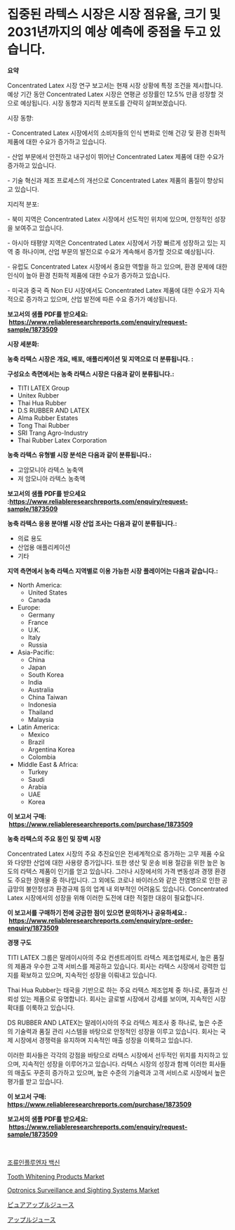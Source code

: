 <p><h1>집중된 라텍스 시장은 시장 점유율, 크기 및 2031년까지의 예상 예측에 중점을 두고 있습니다.</h1></p><p><strong>요약</strong></p>
<p><p>Concentrated Latex 시장 연구 보고서는 현재 시장 상황에 특정 조건을 제시합니다. 예상 기간 동안 Concentrated Latex 시장은 연평균 성장률인 12.5% 만큼 성장할 것으로 예상됩니다. 시장 동향과 지리적 분포도를 간략히 살펴보겠습니다.</p><p>시장 동향:</p><p>- Concentrated Latex 시장에서의 소비자들의 인식 변화로 인해 건강 및 환경 친화적 제품에 대한 수요가 증가하고 있습니다.</p><p>- 산업 부문에서 안전하고 내구성이 뛰어난 Concentrated Latex 제품에 대한 수요가 증가하고 있습니다.</p><p>- 기술 혁신과 제조 프로세스의 개선으로 Concentrated Latex 제품의 품질이 향상되고 있습니다.</p><p>지리적 분포:</p><p>- 북미 지역은 Concentrated Latex 시장에서 선도적인 위치에 있으며, 안정적인 성장을 보여주고 있습니다.</p><p>- 아시아 태평양 지역은 Concentrated Latex 시장에서 가장 빠르게 성장하고 있는 지역 중 하나이며, 산업 부문의 발전으로 수요가 계속해서 증가할 것으로 예상됩니다.</p><p>- 유럽도 Concentrated Latex 시장에서 중요한 역할을 하고 있으며, 환경 문제에 대한 인식이 높아 환경 친화적 제품에 대한 수요가 증가하고 있습니다.</p><p>- 미국과 중국 즉 Non EU 시장에서도 Concentrated Latex 제품에 대한 수요가 지속적으로 증가하고 있으며, 산업 발전에 따른 수요 증가가 예상됩니다.</p></p>
<p><strong>보고서의 샘플 PDF를 받으세요: &nbsp;<a href="https://www.reliableresearchreports.com/enquiry/request-sample/1873509">https://www.reliableresearchreports.com/enquiry/request-sample/1873509</a></strong></p>
<p><strong>시장 세분화:</strong></p>
<p><strong> 농축 라텍스 시장은 개요, 배포, 애플리케이션 및 지역으로 더 분류됩니다. :</strong></p>
<p><strong>구성요소 측면에서는 농축 라텍스 시장은 다음과 같이 분류됩니다.:</strong></p>
<p><ul><li>TITI LATEX Group</li><li>Unitex Rubber</li><li>Thai Hua Rubber</li><li>D.S RUBBER AND LATEX</li><li>Alma Rubber Estates</li><li>Tong Thai Rubber</li><li>SRI Trang Agro-Industry</li><li>Thai Rubber Latex Corporation</li></ul></p>
<p><strong> 농축 라텍스 유형별 시장 분석은 다음과 같이 분류됩니다.:</strong></p>
<p><ul><li>고암모니아 라텍스 농축액</li><li>저 암모니아 라텍스 농축액</li></ul></p>
<p><strong>보고서의 샘플 PDF를 받으세요 :<a href="https://www.reliableresearchreports.com/enquiry/request-sample/1873509">https://www.reliableresearchreports.com/enquiry/request-sample/1873509</a></strong></p>
<p><strong> 농축 라텍스 응용 분야별 시장 산업 조사는 다음과 같이 분류됩니다.:</strong></p>
<p><ul><li>의료 용도</li><li>산업용 애플리케이션</li><li>기타</li></ul></p>
<p><strong>지역 측면에서 농축 라텍스 지역별로 이용 가능한 시장 플레이어는 다음과 같습니다.:</strong></p>
<p><ul>
    <li>
        North America:
        <ul>
            <li>United States</li>
            <li>Canada</li>
        </ul>
    </li>
    <li>
        Europe:
        <ul>
            <li>Germany</li>
            <li>France</li>
            <li>U.K.</li>
            <li>Italy</li>
            <li>Russia</li>
        </ul>
    </li>
    <li>
        Asia-Pacific:
        <ul>
            <li>China</li>
            <li>Japan</li>
            <li>South Korea</li>
            <li>India</li>
            <li>Australia</li>
            <li>China Taiwan</li>
            <li>Indonesia</li>
            <li>Thailand</li>
            <li>Malaysia</li>
        </ul>
    </li>
    <li>
        Latin America:
        <ul>
            <li>Mexico</li>
            <li>Brazil</li>
            <li>Argentina Korea</li>
            <li>Colombia</li>
        </ul>
    </li>
    <li>
        Middle East & Africa:
        <ul>
            <li>Turkey</li>
            <li>Saudi</li>
            <li>Arabia</li>
            <li>UAE</li>
            <li>Korea</li>
        </ul>
    </li>
    </ul></p>
<p><strong>이 보고서 구매: &nbsp;<a href="https://www.reliableresearchreports.com/purchase/1873509">https://www.reliableresearchreports.com/purchase/1873509</a></strong></p>
<p><strong>농축 라텍스의 주요 동인 및 장벽 시장</strong></p>
<p><p>Concentrated Latex 시장의 주요 추진요인은 전세계적으로 증가하는 고무 제품 수요와 다양한 산업에 대한 사용량 증가입니다. 또한 생산 및 운송 비용 절감을 위한 높은 농도의 라텍스 제품이 인기를 얻고 있습니다. 그러나 시장에서의 가격 변동성과 경쟁 환경도 주요한 장애물 중 하나입니다. 그 외에도 코로나 바이러스와 같은 전염병으로 인한 공급망의 불안정성과 환경규제 등의 업계 내 외부적인 어려움도 있습니다. Concentrated Latex 시장에서의 성장을 위해 이러한 도전에 대한 적절한 대응이 필요합니다.</p></p>
<p><strong>이 보고서를 구매하기 전에 궁금한 점이 있으면 문의하거나 공유하세요.: &nbsp;<a href="https://www.reliableresearchreports.com/enquiry/pre-order-enquiry/1873509">https://www.reliableresearchreports.com/enquiry/pre-order-enquiry/1873509</a></strong></p>
<p><strong>경쟁 구도</strong></p>
<p><p>TITI LATEX 그룹은 말레이시아의 주요 컨센트레이트 라텍스 제조업체로서, 높은 품질의 제품과 우수한 고객 서비스를 제공하고 있습니다. 회사는 라텍스 시장에서 강력한 입지를 확보하고 있으며, 지속적인 성장을 이뤄내고 있습니다.</p><p>Thai Hua Rubber는 태국을 기반으로 하는 주요 라텍스 제조업체 중 하나로, 품질과 신뢰성 있는 제품으로 유명합니다. 회사는 글로벌 시장에서 강세를 보이며, 지속적인 시장 확대를 이룩하고 있습니다.</p><p>DS RUBBER AND LATEX는 말레이시아의 주요 라텍스 제조사 중 하나로, 높은 수준의 기술력과 품질 관리 시스템을 바탕으로 안정적인 성장을 이루고 있습니다. 회사는 국제 시장에서 경쟁력을 유지하며 지속적인 매출 성장을 이룩하고 있습니다.</p><p>이러한 회사들은 각각의 강점을 바탕으로 라텍스 시장에서 선두적인 위치를 차지하고 있으며, 지속적인 성장을 이루어가고 있습니다. 라텍스 시장의 성장과 함께 이러한 회사들의 매출도 꾸준히 증가하고 있으며, 높은 수준의 기술력과 고객 서비스로 시장에서 높은 평가를 받고 있습니다.</p></p>
<p><strong>이 보고서 구매: &nbsp; <a href="https://www.reliableresearchreports.com/purchase/1873509">https://www.reliableresearchreports.com/purchase/1873509</a></strong></p>
<p><strong>보고서의 샘플 PDF를 받으세요: &nbsp;<a href="https://www.reliableresearchreports.com/enquiry/request-sample/1873509">https://www.reliableresearchreports.com/enquiry/request-sample/1873509</a></strong><strong></strong></p>
<p>&nbsp;</p>
<p><p><a href="https://medium.com/@robertojones8678/%EC%A1%B0%EB%A5%98-%EC%9D%B8%ED%94%8C%EB%A3%A8%EC%97%94%EC%9E%90-%EB%B0%B1%EC%8B%A0-%EC%8B%9C%EC%9E%A5%EC%9D%80-%EC%8B%9C%EC%9E%A5-%EC%A0%90%EC%9C%A0%EC%9C%A8-%EA%B7%9C%EB%AA%A8-%EB%B0%8F-2031%EB%85%84%EA%B9%8C%EC%A7%80-%EC%98%88%EC%83%81%EB%90%98%EB%8A%94-%EC%98%88%EC%B8%A1%EC%97%90-%EC%B4%88%EC%A0%90%EC%9D%84-%EB%A7%9E%EC%B6%94%EA%B3%A0-%EC%9E%88%EC%8A%B5%EB%8B%88%EB%8B%A4-37bfc0a8934f">조류인플루엔자 백신</a></p><p><a href="https://github.com/WillieWoodard/Market-Research-Report-List-4/blob/main/tooth-whitening-products-market.md">Tooth Whitening Products Market</a></p><p><a href="https://issuu.com/reportprime-2/docs/optronics-surveillance-and-sighting-systems-market">Optronics Surveillance and Sighting Systems Market</a></p><p><a href="https://github.com/dzy793153605/Market-Research-Report-List-1/blob/main/30761333057.md">ピュアアップルジュース</a></p><p><a href="https://github.com/oafhukehf4709715/Market-Research-Report-List-1/blob/main/91853553056.md">アップルジュース</a></p></p>